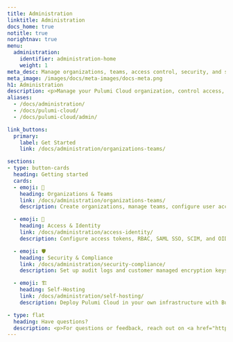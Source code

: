 ```yaml
---
title: Administration
linktitle: Administration
docs_home: true
notitle: true
norightnav: true
menu:
  administration:
    identifier: administration-home
    weight: 1
meta_desc: Manage organizations, teams, access control, security, and self-hosted deployments.
meta_image: /images/docs/meta-images/docs-meta.png
h1: Administration
description: <p>Manage your Pulumi Cloud organization, control access, configure security, and deploy self-hosted infrastructure.</p>
aliases:
  - /docs/administration/
  - /docs/pulumi-cloud/
  - /docs/pulumi-cloud/admin/

link_buttons:
  primary:
    label: Get Started
    link: /docs/administration/organizations-teams/

sections:
- type: button-cards
  heading: Getting started
  cards:
  - emoji: 🏢
    heading: Organizations & Teams
    link: /docs/administration/organizations-teams/
    description: Create organizations, manage teams, configure user accounts, and assign billing managers.

  - emoji: 🔐
    heading: Access & Identity
    link: /docs/administration/access-identity/
    description: Configure access tokens, RBAC, SAML SSO, SCIM, and OIDC for authentication.

  - emoji: 🛡️
    heading: Security & Compliance
    link: /docs/administration/security-compliance/
    description: Set up audit logs and customer managed encryption keys.

  - emoji: 🏗️
    heading: Self-Hosting
    link: /docs/administration/self-hosting/
    description: Deploy Pulumi Cloud in your own infrastructure with Business Critical Edition.

- type: flat
  heading: Have questions?
  description: <p>For questions or feedback, reach out on <a href="https://slack.pulumi.com" target="_blank">community Slack</a>, <a href="https://github.com/pulumi" target="_blank">GitHub</a>, or <a href="/support/">contact support</a>.</p>
---
```

